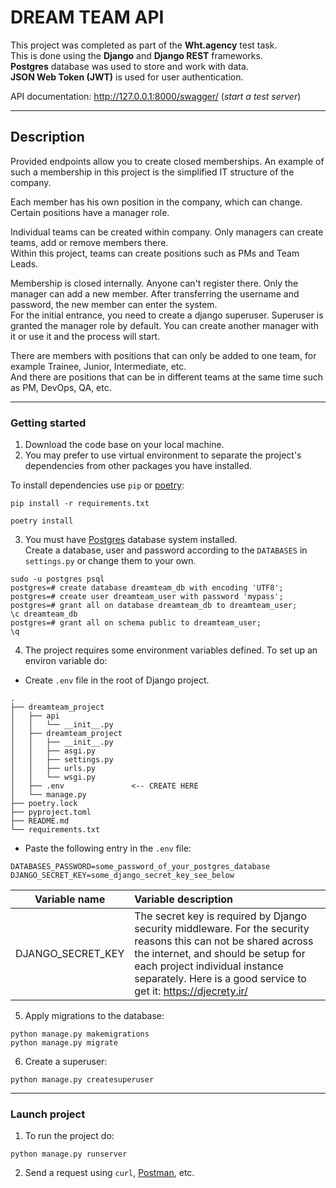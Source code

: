 # DREAM TEAM API

This project was completed as part of the **Wht.agency** test task.<br>
This is done using the **Django** and **Django REST** frameworks. <br>
**Postgres** database was used to store and work with data.<br>
**JSON Web Token (JWT)** is used for user authentication.

API documentation: http://127.0.0.1:8000/swagger/ (*start a test server*)
<hr>

## Description
Provided endpoints allow you to create closed memberships.
An example of such a membership in this project is the simplified IT structure of the company.

Each member has his own position in the company, which can change. Certain positions have a manager role.

Individual teams can be created within company. Only managers can create teams, add or remove members there.<br>
Within this project, teams can create positions such as PMs and Team Leads.

Membership is closed internally. Anyone can't register there. Only the manager can add a new member.
After transferring the username and password, the new member can enter the system.<br>
For the initial entrance, you need to create a django superuser. Superuser is granted the manager role by default.
You can create another manager with it or use it and the process will start.

There are members with positions that can only be added to one team, for example Trainee, Junior, Intermediate, etc. <br>
And there are positions that can be in different teams at the same time such as PM, DevOps, QA, etc.


<hr>

### Getting started
1. Download the code base on your local machine.
2. You may prefer to use virtual environment 
to separate the project's dependencies from other packages you have installed.

To install dependencies use `pip` or [poetry](https://python-poetry.org/):
```commandline
pip install -r requirements.txt
```
```commandline
poetry install
```

3. You must have [Postgres](https://www.postgresql.org/) database system installed. <br  >
Сreate a database, user and password according to the `DATABASES` in `settings.py` or change them to your own.
```commandline
sudo -u postgres psql
postgres=# create database dreamteam_db with encoding 'UTF8';
postgres=# create user dreamteam_user with password 'mypass';
postgres=# grant all on database dreamteam_db to dreamteam_user;
\c dreamteam_db
postgres=# grant all on schema public to dreamteam_user;
\q
```

4. The project requires some environment variables defined. To set up an environ variable do:

- Create `.env` file in the root of Django project.
```
.
├── dreamteam_project
│   ├── api
│   │   └── __init__.py
│   ├── dreamteam_project
│   │   ├── __init__.py
│   │   ├── asgi.py
│   │   ├── settings.py
│   │   ├── urls.py
│   │   └── wsgi.py
│   ├── .env               <-- CREATE HERE
│   └── manage.py
├── poetry.lock
├── pyproject.toml
├── README.md
└── requirements.txt
```

- Paste the following entry in the `.env` file:
```
DATABASES_PASSWORD=some_password_of_your_postgres_database
DJANGO_SECRET_KEY=some_django_secret_key_see_below
```
|  Variable name	  | Variable description                                                                                                                                                                                                                                       |
|:----------------:|:-----------------------------------------------------------------------------------------------------------------------------------------------------------------------------------------------------------------------------------------------------------|
|DJANGO_SECRET_KEY	| The secret key is required by Django security middleware. For the security reasons this can not be shared across the internet, and should be setup for each project individual instance separately. Here is a good service to get it: https://djecrety.ir/ |

5. Apply migrations to the database:
```commandline
python manage.py makemigrations
python manage.py migrate
```
6. Сreate a superuser:
```commandline
python manage.py createsuperuser
```
<hr>

### Launch project

1. To run the project do:
```
python manage.py runserver
```
2. Send a request using `curl`, [Postman](www.postman.com), etc.
